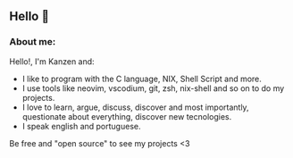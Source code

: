 ## Hello 👋
### About me:

  Hello!, I'm Kanzen and:

 - I like to program with the C language, NIX, Shell Script and more.
 - I use tools like neovim, vscodium, git, zsh, nix-shell and so on to do my projects. 
 - I love to learn, argue, discuss, discover and most importantly, questionate about everything, discover new tecnologies.
 - I speak english and portuguese. 
  
  Be free and "open source" to see my projects <3
